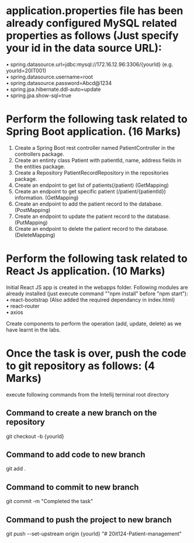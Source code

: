 # application.properties file has been already configured MySQL related properties as follows (Just specify your id in the data source URL):
•	spring.datasource.url=jdbc:mysql://172.16.12.96:3306/{yourId} (e.g. yourId=20IT001)  
•	spring.datasource.username=root  
•	spring.datasource.password=Abcd@1234  
•	spring.jpa.hibernate.ddl-auto=update  
•	spring.jpa.show-sql=true  
# Perform the following task related to Spring Boot application. (16 Marks)
1.	Create a Spring Boot rest controller named PatientController in the controllers package.
2.	Create an entinty class Patient with patientId, name, address fields in the entities package.
3.	Create a Repository PatientRecordRepository in the repositories package.
4.	Create an endpoint to get list of patients(/patient) (GetMapping)
5.	Create an endpoint to get specific patient (/patient/{patientId}) information. (GetMapping)
6.	Create an endpoint to add the patient record to the database. (PostMapping)
7.	Create an endpoint to update the patient record to the database. (PutMapping)
8.	Create an endpoint to delete the patient record to the database. (DeleteMapping)

# Perform the following task related to React Js application. (10 Marks)
Initial React JS app is created in the webapps folder. Following modules are already installed (just execute command ""npm install" before "npm start"):  
•	react-bootstrap (Also added the required dependancy in index.html)  
•	react-router  
•	axios  

Create components to perform the operation (add, update, delete) as we have learnt in the labs.
# Once the task is over, push the code to git repository as follows: (4 Marks)
execute following commands from the Intellij terminal root directory
## Command to create a new branch on the repository
git checkout -b {yourId} 
## Command to add code to new branch
git add .
## Command to commit to new branch
git commit -m "Completed the task"
## Command to push the project to new branch
git push --set-upstream origin {yourId}
"# 20it124-Patient-management" 
